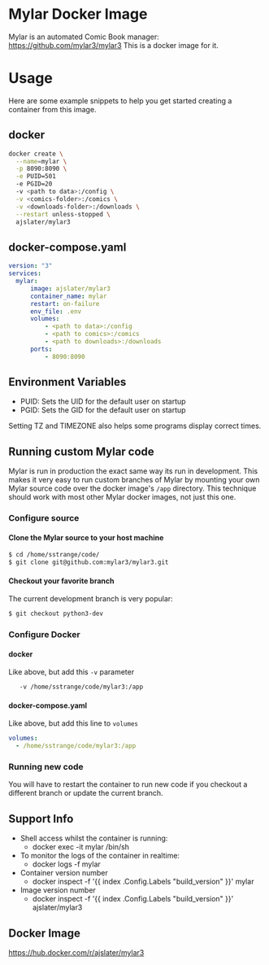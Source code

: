 # Mylar Docker Image
Mylar is an automated Comic Book manager: https://github.com/mylar3/mylar3
This is a docker image for it.

# Usage
Here are some example snippets to help you get started creating a container from this image.

## docker

```sh
docker create \
  --name=mylar \
  -p 8090:8090 \
  -e PUID=501
  -e PGID=20
  -v <path to data>:/config \
  -v <comics-folder>:/comics \
  -v <downloads-folder>:/downloads \
  --restart unless-stopped \
  ajslater/mylar3
```

## docker-compose.yaml
```yaml
version: "3"
services:
  mylar:
      image: ajslater/mylar3
      container_name: mylar
      restart: on-failure
      env_file: .env
      volumes:
          - <path to data>:/config
          - <path to comics>:/comics
          - <path to downloads>:/downloads
      ports:
          - 8090:8090
```

## Environment Variables

- PUID: Sets the UID for the default user on startup
- PGID: Sets the GID for the default user on startup

Setting TZ and TIMEZONE also helps some programs display correct times.

## Running custom Mylar code

Mylar is run in production the exact same way its run in development. This makes it very easy to run custom branches of Mylar by mounting your own Mylar source code over the docker image's `/app` directory. This technique should work with most other Mylar docker images, not just this one.


### Configure source

#### Clone the Mylar source to your host machine

```sh
$ cd /home/sstrange/code/
$ git clone git@github.com:mylar3/mylar3.git
```

#### Checkout your favorite branch
The current development branch is very popular:

```sh
$ git checkout python3-dev
```

### Configure Docker

#### docker
Like above, but add this `-v` parameter

```sh
   -v /home/sstrange/code/mylar3:/app
```

#### docker-compose.yaml
Like above, but add this line to `volumes`

```yaml
volumes:
  - /home/sstrange/code/mylar3:/app
```

### Running new code

You will have to restart the container to run new code if you checkout a different branch or update the current branch.


## Support Info
- Shell access whilst the container is running:
    - docker exec -it mylar /bin/sh
- To monitor the logs of the container in realtime:
    - docker logs -f mylar
- Container version number
    - docker inspect -f '{{ index .Config.Labels "build_version" }}' mylar
- Image version number
    - docker inspect -f '{{ index .Config.Labels "build_version" }}' ajslater/mylar3

## Docker Image
https://hub.docker.com/r/ajslater/mylar3

